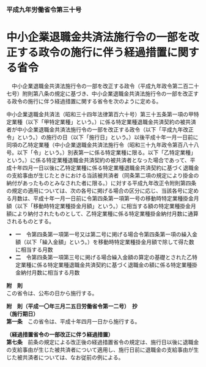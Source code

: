 ### 平成九年労働省令第三十号  
# 中小企業退職金共済法施行令の一部を改正する政令の施行に伴う経過措置に関する省令  
　中小企業退職金共済法施行令の一部を改正する政令（平成九年政令第二百二十七号）附則第八条の規定に基づき、中小企業退職金共済法施行令の一部を改正する政令の施行に伴う経過措置に関する省令を次のように定める。  
  
中小企業退職金共済法（昭和三十四年法律第百六十号）第三十五条第一項の甲特定業種（以下「甲特定業種」という。）に係る特定業種退職金共済契約の被共済者が中小企業退職金共済法施行令の一部を改正する政令（以下「平成九年改正令」という。）の施行の日（以下「施行日」という。）以後平成十年一月一日前に同項の乙特定業種（中小企業退職金共済法施行令（昭和三十九年政令第百八十八号。以下「令」という。）別表第一に係る特定業種に限る。以下「乙特定業種」という。）に係る特定業種退職金共済契約の被共済者となった場合であって、平成十年四月一日以後に乙特定業種に係る特定業種退職金共済契約に基づく退職金の支給事由が生じたときにおける当該被共済者（同条第二項の規定により掛金の納付があったものとみなされた者に限る。）に対する平成九年改正令附則第四条の規定の適用については、次の各号に掲げる場合の区分に応じ、当該各号に定める月数は、平成十年一月一日前に令第四条第一項第一号の移動時特定業種掛金月額（以下「移動時特定業種掛金月額」という。）に相当する額の特定業種掛金月額により納付されたものとして、乙特定業種に係る特定業種掛金納付月数に通算されるものとする。  
* **一**　令第四条第一項第一号又は第二号に掲げる場合令第四条第一項の繰入金額（以下「繰入金額」という。）を移動時特定業種掛金月額で除して得た数に相当する月数  
* **二**　令第四条第一項第三号に掲げる場合繰入金額の算定の基礎とされた乙特定業種に係る特定業種退職金共済契約に基づく退職金の額に係る特定業種掛金納付月数に相当する月数  
  
**附　則**  
この省令は、公布の日から施行する。  
  
**附　則（平成一〇年三月二五日労働省令第一二号）　抄**  
**（施行期日）**  
**第一条**　この省令は、平成十年四月一日から施行する。  
  
**（経過措置省令の一部改正に伴う経過措置）**  
**第七条**　前条の規定による改正後の経過措置省令の規定は、施行日以後に退職金の支給事由が生じた被共済者について適用し、施行日前に退職金の支給事由が生じた被共済者については、なお従前の例による。  
  
